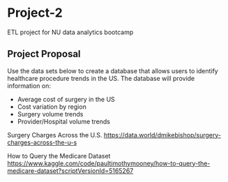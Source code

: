 # Project-2
ETL project for NU data analytics bootcamp

## Project Proposal
Use the data sets below to create a database that allows users to identify healthcare procedure trends in the US. The database will provide information on:

* Average cost of surgery in the US
* Cost variation by region
* Surgery volume trends
* Provider/Hospital volume trends

Surgery Charges Across the U.S.
https://data.world/dmikebishop/surgery-charges-across-the-u-s

How to Query the Medicare Dataset
https://www.kaggle.com/code/paultimothymooney/how-to-query-the-medicare-dataset?scriptVersionId=5165267
